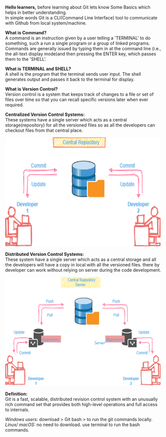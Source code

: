 <b>Hello learners,</b> before learning about Git lets know Some Basics which helps in better understanding.<br>
In simple words Git is a CLI(Command Line Interface) tool to communicate with Github from local system/machine.  

<b>What is Command?</b><br>
            A command is an instruction given by a user telling a 'TERMINAL' to do something, such a run a single program or a group of linked programs. Commands are generally issued by typing them in at the command line (i.e., the all-text display mode)and then pressing the ENTER key, which passes them to the 'SHELL'.

<b>What is TERMINAL and SHELL?</b><br>
           A shell is the program that the terminal sends user input. The shell generates output and passes it back to the terminal for display.

<b>What is Version Control?</b><br> 
Version control is a system that keeps track of changes to a file or set of files over time so that you can recall specific versions later when ever required. 

<b>Centralized Version Control Systems:</b><br>
These systems have a single server which acts as a central storage(repository) for all the versioned files so as all the developers can checkout files from that central place.

<img alt="Git" src="./Images/cvcs.png" height="350" width="500">

											

<b>Distributed Version Control Systems:</b><br>
These system have a single server which acts as a central storage and all the developers will have a copy in local with all the versioned files.
there by developer can work without relying on server during the  code development.

<img alt="Git" src="./Images/dvcs.png" height="350" width="500">									


<b>Definition:</b><br>
Git is a fast, scalable, distributed revision control system with an unusually rich command set that provides both high-level operations and full access to internals.

<i>Windows users:</i> download > Git bash > to run the git commands locally.<br>
<i>Linux/ macOS:</i> no need to download. use terminal to run the bash commands.
